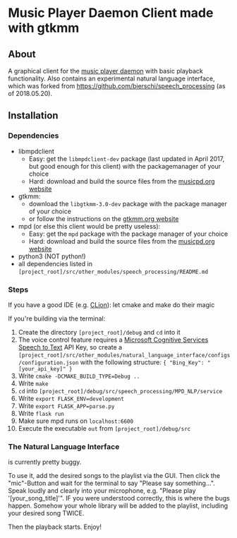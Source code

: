 # Music Player Daemon Client made with gtkmm  

## About

A graphical client for the [music player daemon](https://www.musicpd.org "mpd homepage") with basic playback functionality.
Also contains an experimental natural language interface, which was forked from https://github.com/bierschi/speech_processing (as of 2018.05.20).


## Installation

### Dependencies

* libmpdclient 
    * Easy: get the `libmpdclient-dev` package (last updated in April 2017, but good enough for this client) with the packagemanager of your choice
    * Hard: download and build the source files from the [musicpd.org website](https://www.musicpd.org/download/libmpdclient/ "mpd libmpdclient download section")
* gtkmm:
    * download the `libgtkmm-3.0-dev` package with the package manager of your choice
    * or follow the instructions on the [gtkmm.org website](https://www.gtkmm.org/en/download.html "gtkmm download section")
* mpd (or else this client would be pretty useless):
    * Easy: get the `mpd` package with the package manager of your choice
    * Hard: download and build the source files from the [musicpd.org website](https://www.musicpd.org/download/mpd/ "mpd download section")
* python3 (NOT python!)
* all dependencies listed in `[project_root]/src/other_modules/speech_processing/README.md`

### Steps

If you have a good IDE (e.g. [CLion](https://www.jetbrains.com/clion/ "JetBrains CLion Website")): let cmake and make do their magic

If you're building via the terminal:

1. Create the directory `[project_root]/debug` and `cd` into it
2. The voice control feature requires a [Microsoft Cognitive Services Speech to Text](https://azure.microsoft.com/en-us/services/cognitive-services/directory/speech/ "MS Cognitive Services STT Webpage") API Key, so create a `[project_root]/src/other_modules/natural_language_interface/configs/configuration.json` with the following structure: `{ "Bing_Key": "[your_api_key]" }`
3. Write `cmake -DCMAKE_BUILD_TYPE=Debug ..`
4. Write `make`
5. `cd` into `[project_root]/debug/src/speech_processing/MPD_NLP/service`
6. Write `export FLASK_ENV=development`
7. Write `export FLASK_APP=parse.py`
8. Write `flask run`
9. Make sure mpd runs on `localhost:6600`
10. Execute the executable `out` from `[project_root]/debug/src`    

### The Natural Language Interface

is currently pretty buggy. 

To use it, add the desired songs to the playlist via the GUI. Then click the "mic"-Button and wait for the terminal to say "Please say something...". Speak loudly and clearly into your microphone, e.g. "Please play '[your_song_title]'".
IF you were understood correctly, this is where the bugs happen. Somehow your whole library will be added to the playlist, including your desired song TWICE.

Then the playback starts. Enjoy!